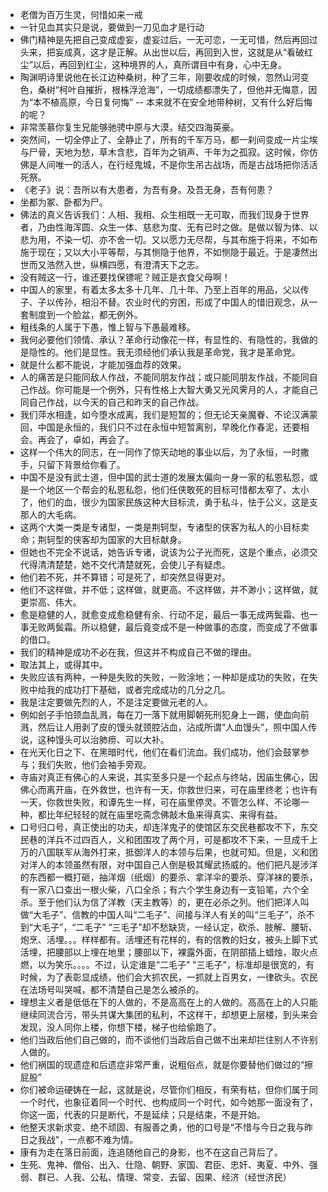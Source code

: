 + 老僧为百万生灵，何惜如来一戒
+ 一针见血其实只是说，要做到一刀见血才是行动
+ 佛门精神是先把自己变成虚妄，虚妄过后，一无可恋，一无可惜，然后再回过头来，把妄成真，这才是正解。从出世以后，再回到入世，这就是从“看破红尘”以后，再回到红尘，这种境界的人，真所谓目中有身，心中无身。
+ 陶渊明诗里说他在长江边种桑树，种了三年，刚要收成的时候，忽然山河变色，桑树“柯叶自摧折，根株浮沧海”，一切成绩都漂失了，但他并无悔意，因为“本不植高原，今日复何悔” -- 本来就不在安全地带种树，又有什么好后悔的呢？
+ 非常羡慕你复生兄能够驰骋中原与大漠，结交四海英豪。
+ 突然间，一切全停止了、全静止了，所有的千军万马，都一刹间变成一片尘埃与尸骨，天地为愁，草木含悲，百年为之销声、千年为之孤寂。这时候，你仿佛是人间唯一的活人，在行经鬼城，不是你生吊古战场，而是古战场把你活活死祭。
+ 《老子》说：吾所以有大患者，为吾有身。及吾无身，吾有何患？
+ 坐都为冢、卧都为尸。
+ 佛法的真义告诉我们：人相、我相、众生相既一无可取，而我们现身于世界者，乃由性海浑圆、众生一体、慈悲为度、无有已时之做。是做以智为体、以悲为用，不染一切、亦不舍一切。又以愿力无尽帮，与其布施于将来，不如布施于现在；又以大小平等帮，与其恻隐于他界，不如恻隐于最近。于是凄然出世而又浩然入世，纵横四愿，有澄清天下之志。
+ 没有贼这一行，谁还要找保镖呢？贼正是衣食父母啊！
+ 中国人的家里，有着太多太多十几年、几十年、乃至上百年的用品，父以传子、子以传孙，相沿不替。农业时代的穷困，形成了中国人的惜旧观念，从一套制度到一个脸盆，都无例外。
+ 粗线条的人属于下愚，惟上智与下愚最难移。
+ 我何必要他们领情、承认？革命行动像花一样，有显性的、有隐性的，我做的是隐性的。他们是显性。我无须经他们承认我是革命党，我才是革命党。
+ 就是什么都不能说，才能加强血荐的效果。
+ 人的痛苦是只能同敌人作战，不能同朋友作战；或只能同朋友作战，不能同自己作战。你可能是一个例外，只有性格上大智大勇又光风霁月的人，才能自己同自己作战，以今天的自己和昨天的自己作战。
+ 我们萍水相逢，如今堕水成离，我们是短暂的；但无论天亲魔眷、不论汉满蒙回，中国是永恒的，我们只不过在永恒中短暂离别，早晚化作春泥，还要相会。再会了，卓如，再会了。
+ 这样一个伟大的同志，在一同作了惊天动地的事业以后，为了永恒，一时撒手，只留下背景给你看了。
+ 中国不是没有武士道，但中国的武士道的发展太偏向一身一家的私恩私怨，或是一个地区一个帮会的私恩私怨，他们任侠敢死的目标可惜都太窄了、太小了，他们的血，很少为国家民族这种大目标流，勇于私斗，怯于公义，这是支那人的大毛病。
+ 这两个大类一类是专诸型，一类是荆轲型，专诸型的侠客为私人的小目标卖命；荆轲型的侠客却为国家的大目标献身。
+ 但她也不完全不说话，她告诉专诸，说该为公子光而死，这是个重点，必须交代得清清楚楚，她不交代清楚就死，会使儿子有疑虑。
+ 他们若不死，并不算错；可是死了，却突然显得更对。
+ 他们不这样做，并不低；这样做，就更高。不这样做，并不渺小；这样做，就更崇高、伟大。
+ 愈是稳健的人，就愈变成愈稳健有余、行动不足，最后一事无成两鬓霜、也一事无败两鬓霜。所以稳健，最后竟变成不是一种做事的态度，而变成了不做事的借口。
+ 我们的精神是成功不必在我，但这并不构成自己不做的理由。
+ 取法其上，或得其中。
+ 失败应该有两种，一种是失败的失败，一败涂地；一种却是成功的失败，在失败中给我的成功打下基础，或者完成成功的几分之几。
+ 我是注定要做先烈的人，不是注定要做元老的人。
+ 例如刽子手怕颈血乱溅，每在刀一落下就用脚朝死刑犯身上一踢，使血向前溅，然后让人用剥了皮的馒头就颈腔沾血，沾成所谓“人血馒头”，照中国人传说，这种馒头可以治肺痨、可以大补。
+ 在光天化日之下、在黑暗时代，他们在看们流血。我们成功，他们会鼓掌参与；我们失败，他们会袖手旁观。
+ 寺庙对真正有佛心的人来说，其实至多只是一个起点与终站，因庙生佛心，因佛心而离开庙，在外救世，也许有一天，你救世归来，可在庙里终老；也许有一天，你救世失败，和谭先生一样，可在庙里停灵。不管怎么样、不论哪一种，都比年纪轻轻的就在庙里吃斋念佛敲木鱼来得真实、来得有益。
+ 口号归口号，真正使出的功夫，却连洋鬼子的使馆区东交民巷都攻不下，东交民巷的洋兵不过四百人，义和团围攻了两个月，可是都攻不下来，一旦成千上万的八国联军从海外打来，抵御洋人的本领与后果，也就可知。但是，义和团对洋人的本领虽然有限，对中国自己人倒是极其耀武扬威的。他们把凡是涉洋的东西都一概打砸，抽洋烟（纸烟）的要杀、拿洋伞的要杀、穿洋袜的要杀，有一家八口查出一根火柴，八口全杀；有六个学生身边有一支铅笔，六个全杀。至于他们认为信了洋教（天主教等）的，更在必杀之列。他们把洋人叫做“大毛子”、信教的中国人叫“二毛子”、间接与洋人有关的叫“三毛子”，杀不到“大毛子”，“二毛子” “三毛子”却不愁缺货，一经认定，砍杀、肢解、腰斩、炮烹、活埋。。。样样都有。活埋还有花样的，有的信教的妇女，被头上脚下式活埋，把腰部以上埋在地里；腰部以下，裸露外面，在阴部插上蜡烛，取火点燃，以为笑乐。。。。不过，认定谁是“二毛子” "三毛子"，标准却是很宽的，有时候，为了表彰显成绩，他们会大抓农民，一抓就上百男女，一律砍头。农民在法场号叫哭喊，都不清楚自己是怎么被杀的。
+ 理想主义者是低低在下的人做的，不是高高在上的人做的。高高在上的人只能继续同流合污，带头共谋大集团的私利，不这样干，却想更上层楼，到头来会发现，没人同你上楼，你想下楼，梯子也给偷跑了。
+ 他们当政后他们自己做的，而不谈他们当政后自己做不出来却拦住别人不许别人做的。
+ 他们祸国的现遗症和后遗症非常严重，说粗俗点，就是你要替他们做过的“擦屁股”
+ 你们被命运硬铸在一起，这就是说，尽管你们相反，有荣有枯，但你们属于同一个时代，也象征着同一个时代、也构成同一个时代，如今她那一面没有了，你这一面，代表的只是断代，不是延续；只是结束，不是开始。
+ 他整天求新求变、绝不顽固、有服善之勇，他的口号是“不惜与今日之我与昨日之我战"，一点都不难为情。
+ 康有为走在落日前面，连追随他自己的身影，也不在这自己背后了。
+ 生死、鬼神、僧俗、出入、仕隐、朝野、家国、君臣、忠奸、夷夏、中外、强弱、群已、人我、公私、情理、常变、去留、因果、经济（经世济民）